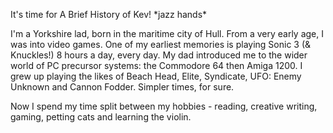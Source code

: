It's time for A Brief History of Kev! &#42;jazz hands&#42;

I'm a Yorkshire lad, born in the maritime city of Hull. From a very early age, I was into video games. One of my earliest memories
is playing Sonic 3 (& Knuckles!) 8 hours a day, every day. My dad introduced me to the wider world of PC precursor systems: the
Commodore 64 then Amiga 1200. I grew up playing the likes of Beach Head, Elite, Syndicate, UFO: Enemy Unknown and Cannon Fodder. Simpler times, for sure.

Now I spend my time split between my hobbies - reading, creative writing, gaming, petting cats and learning the violin.
